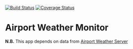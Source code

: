 [![Build Status](https://travis-ci.org/dkozickis/AirportWeatherMonitor.svg?branch=master)](https://travis-ci.org/dkozickis/AirportWeatherMonitor)
[![Coverage Status](https://coveralls.io/repos/github/JohnieWalker/AeroWeatherWatch/badge.svg?branch=master)](https://coveralls.io/github/JohnieWalker/AeroWeatherWatch?branch=master)

Airport Weather Monitor
================

**N.B.** This app depends on data from [Airport Weather Server](https://github.com/dkozickis/AirportWeatherServer)
